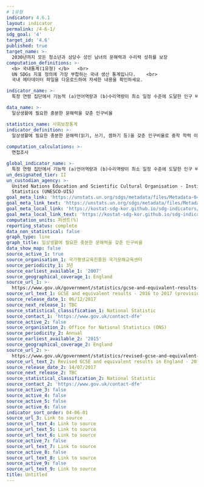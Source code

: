 ```yaml
---
# 1유형
indicator: 4.6.1
layout: indicator
permalink: /4-6-1/
sdg_goal: '4'
target_id: '4.6'
published: true
target_name: >-
  2030년까지 모든 청소년과 상당수 성인 남녀의 문해력과 수리력 성취를 보장
computation_definitions: >-
  <b> 국내통계(1유형) </b>   <br>
  UN SDGs 지표 정의에 가장 부합하는 국내 생산 통계입니다.    <br>
  국내 메타데이터 파일을 다운로드하여 자세한 내용을 확인하세요.

indicator_name: >-
  특정 연령 집단에서 기능적 (a)언어역량과 (b)수리역량이 최소 일정 수준에 도달한 인구 비율(성별)

data_name: >-
  일상생활에 필요한 충분한 문해력을 갖춘 인구비율

statistics_name: 사회보장통계
indicator_definition: >-
  일상생활에 필요한 충분한 문해력(읽기, 쓰기, 셈하기 등)을 갖춘 인구비율로 중학 학력 이상의 수준
  
computation_calculations: >-
  면접조사

global_indicator_name: >-
  특정 연령 집단에서 기능적 (a)언어역량과 (b)수리역량이 최소 일정 수준에 도달한 인구 비율(성별)
un_designated_tier: II
un_custodian_agency: >-
  United Nations Education and Scientific Cultural Organisation - Institute of
  Statistics (UNESCO-UIS)
goal_meta_link: 'https://unstats.un.org/sdgs/metadata/files/Metadata-04-06-01.pdf'
goal_meta_link_text: 'https://unstats.un.org/sdgs/metadata/files/Metadata-04-06-01.pdf'
goal_meta_local_link: 'https://kostat-sdg-kor.github.io/sdg-indicators/public/data/Metadata-04-06-01_KOR.pdf'
goal_meta_local_link_text: 'https://kostat-sdg-kor.github.io/sdg-indicators/public/data/Metadata-04-06-01_KOR.pdf'
computation_units: 퍼센트(%)
reporting_status: complete
data_non_statistical: false
graph_type: line
graph_title: 일상생활에 필요한 충분한 문해력을 갖춘 인구비율
data_show_map: false
source_active_1: true
source_organisation_1: 국가평생교육진흥원 국가문해교육센터
source_periodicity_1: 3년
source_earliest_available_1: '2007'
source_geographical_coverage_1: England
source_url_1: >-
  https://www.gov.uk/government/statistics/gcse-and-equivalent-results-2016-to-2017-provisional
source_url_text_1: GCSE and equivalent results - 2016 to 2017 (provisional)
source_release_date_1: 06/12/2017
source_next_release_1: TBC
source_statistical_classification_1: National Statistic
source_contact_1: 'https://www.gov.uk/contact-dfe'
source_active_2: false
source_organisation_2: Office for National Statistics (ONS)
source_periodicity_2: Annual
source_earliest_available_2: '2015'
source_geographical_coverage_2: England
source_url_2: >-
  https://www.gov.uk/government/statistics/revised-gcse-and-equivalent-results-in-england-2015-to-2016
source_url_text_2: Revised GCSE and equivalent results in England - 2015 to 2016
source_release_date_2: 14/07/2017
source_next_release_2: TBC
source_statistical_classification_2: National Statistic
source_contact_2: 'https://www.gov.uk/contact-dfe'
source_active_3: false
source_active_4: false
source_active_5: false
source_active_6: false
indicator_sort_order: 04-06-01
source_url_3: Link to source
source_url_text_4: Link to source
source_url_text_5: Link to source
source_url_text_6: Link to source
source_active_7: false
source_url_text_7: Link to source
source_active_8: false
source_url_text_8: Link to source
source_active_9: false
source_url_text_9: Link to source
title: Untitled
---
```

